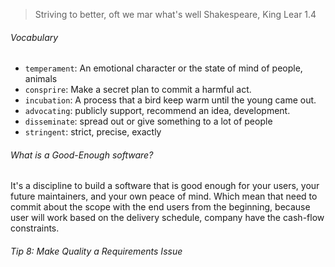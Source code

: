 > Striving to better, oft we mar what's well
> Shakespeare, King Lear 1.4

###### Vocabulary
- `temperament`: An emotional character or the state of mind of people, animals
- `consprire`: Make a secret plan to commit a harmful act.
- `incubation`: A process that a bird keep warm until the young came out.
- `advocating`: publicly support, recommend  an idea, development.
- `disseminate`: spread out or give something to a lot of people
- `stringent`: strict, precise, exactly

###### What is a Good-Enough software?
It's a discipline to build a software that is good enough for your users, your future maintainers, and your own peace of mind. Which mean that need to commit about the scope with the end users from the beginning, because user will work based on the delivery schedule, company have the cash-flow constraints.

###### Tip 8: Make Quality a Requirements Issue

